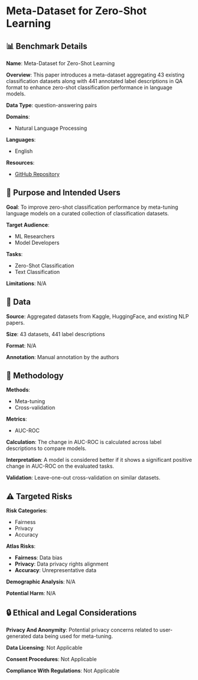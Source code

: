 # Meta-Dataset for Zero-Shot Learning

## 📊 Benchmark Details

**Name**: Meta-Dataset for Zero-Shot Learning

**Overview**: This paper introduces a meta-dataset aggregating 43 existing classification datasets along with 441 annotated label descriptions in QA format to enhance zero-shot classification performance in language models.

**Data Type**: question-answering pairs

**Domains**:
- Natural Language Processing

**Languages**:
- English

**Resources**:
- [GitHub Repository](https://github.com/ruiqi-zhong/Meta-tuning)

## 🎯 Purpose and Intended Users

**Goal**: To improve zero-shot classification performance by meta-tuning language models on a curated collection of classification datasets.

**Target Audience**:
- ML Researchers
- Model Developers

**Tasks**:
- Zero-Shot Classification
- Text Classification

**Limitations**: N/A

## 💾 Data

**Source**: Aggregated datasets from Kaggle, HuggingFace, and existing NLP papers.

**Size**: 43 datasets, 441 label descriptions

**Format**: N/A

**Annotation**: Manual annotation by the authors

## 🔬 Methodology

**Methods**:
- Meta-tuning
- Cross-validation

**Metrics**:
- AUC-ROC

**Calculation**: The change in AUC-ROC is calculated across label descriptions to compare models.

**Interpretation**: A model is considered better if it shows a significant positive change in AUC-ROC on the evaluated tasks.

**Validation**: Leave-one-out cross-validation on similar datasets.

## ⚠️ Targeted Risks

**Risk Categories**:
- Fairness
- Privacy
- Accuracy

**Atlas Risks**:
- **Fairness**: Data bias
- **Privacy**: Data privacy rights alignment
- **Accuracy**: Unrepresentative data

**Demographic Analysis**: N/A

**Potential Harm**: N/A

## 🔒 Ethical and Legal Considerations

**Privacy And Anonymity**: Potential privacy concerns related to user-generated data being used for meta-tuning.

**Data Licensing**: Not Applicable

**Consent Procedures**: Not Applicable

**Compliance With Regulations**: Not Applicable

